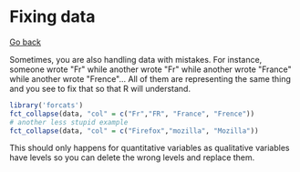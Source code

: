 # Fixing data

[Go back](discovery.md)

Sometimes, you are also handling data with mistakes.
For instance, someone wrote "Fr" while another
wrote "Fr" while another wrote "France" while another
wrote "Frence"... All of them are representing the
same thing and you see to fix that so that R will
understand.

```r
library('forcats')
fct_collapse(data, "col" = c("Fr","FR", "France", "Frence"))
# another less stupid example
fct_collapse(data, "col" = c("Firefox","mozilla", "Mozilla"))
```

This should only happens for quantitative variables
as qualitative variables have levels so you can delete
the wrong levels and replace them.